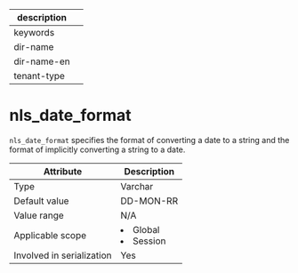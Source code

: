 |description||
|---|---|
|keywords||
|dir-name||
|dir-name-en||
|tenant-type||

# nls_date_format

`nls_date_format` specifies the format of converting a date to a string and the format of implicitly converting a string to a date.

| **Attribute** | **Description** |
|---------|------------------------------------------------------------------------------------------------------------|
| Type | Varchar |
| Default value | DD-MON-RR |
| Value range | N/A |
| Applicable scope | <li> Global   <li> Session |
| Involved in serialization | Yes |